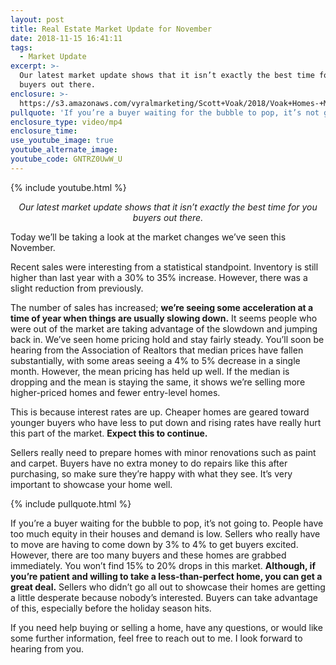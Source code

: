 ```yaml
---
layout: post
title: Real Estate Market Update for November
date: 2018-11-15 16:41:11
tags:
  - Market Update
excerpt: >-
  Our latest market update shows that it isn’t exactly the best time for you
  buyers out there.
enclosure: >-
  https://s3.amazonaws.com/vyralmarketing/Scott+Voak/2018/Voak+Homes-+Market+Update.mp4
pullquote: 'If you’re a buyer waiting for the bubble to pop, it’s not going to.'
enclosure_type: video/mp4
enclosure_time:
use_youtube_image: true
youtube_alternate_image:
youtube_code: GNTRZ0UwW_U
---
```


{% include youtube.html %}

<p style="text-align: center;"><em>Our latest market update shows that it isn’t exactly the best time for you buyers out there.</em></p>

Today we’ll be taking a look at the market changes we’ve seen this November.

Recent sales were interesting from a statistical standpoint. Inventory is still higher than last year with a 30% to 35% increase. However, there was a slight reduction from previously.

The number of sales has increased; **we’re seeing some acceleration at a time of year when things are usually slowing down.** It seems people who were out of the market are taking advantage of the slowdown and jumping back in. We’ve seen home pricing hold and stay fairly steady. You’ll soon be hearing from the Association of Realtors that median prices have fallen substantially, with some areas seeing a 4% to 5% decrease in a single month. However, the mean pricing has held up well. If the median is dropping and the mean is staying the same, it shows we’re selling more higher-priced homes and fewer entry-level homes.

This is because interest rates are up. Cheaper homes are geared toward younger buyers who have less to put down and rising rates have really hurt this part of the market. **Expect this to continue.**

Sellers really need to prepare homes with minor renovations such as paint and carpet. Buyers have no extra money to do repairs like this after purchasing, so make sure they’re happy with what they see. It’s very important to showcase your home well.

{% include pullquote.html %}

If you’re a buyer waiting for the bubble to pop, it’s not going to. People have too much equity in their houses and demand is low. Sellers who really have to move are having to come down by 3% to 4% to get buyers excited. However, there are too many buyers and these homes are grabbed immediately. You won’t find 15% to 20% drops in this market. **Although, if you’re patient and willing to take a less-than-perfect home, you can get a great deal.** Sellers who didn’t go all out to showcase their homes are getting a little desperate because nobody’s interested. Buyers can take advantage of this, especially before the holiday season hits.

If you need help buying or selling a home, have any questions, or would like some further information, feel free to reach out to me. I look forward to hearing from you.